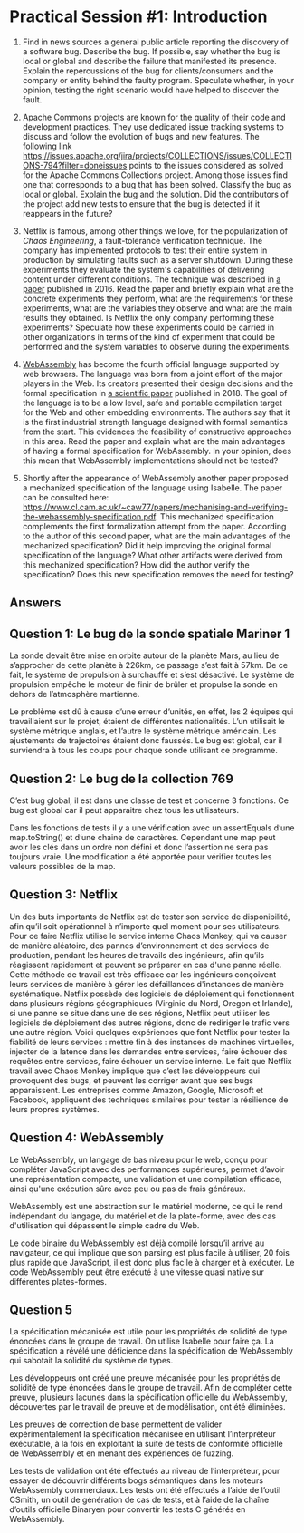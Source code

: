 # Practical Session #1: Introduction

1. Find in news sources a general public article reporting the discovery of a software bug. Describe the bug. If possible, say whether the bug is local or global and describe the failure that manifested its presence. Explain the repercussions of the bug for clients/consumers and the company or entity behind the faulty program. Speculate whether, in your opinion, testing the right scenario would have helped to discover the fault.

2. Apache Commons projects are known for the quality of their code and development practices. They use dedicated issue tracking systems to discuss and follow the evolution of bugs and new features. The following link https://issues.apache.org/jira/projects/COLLECTIONS/issues/COLLECTIONS-794?filter=doneissues points to the issues considered as solved for the Apache Commons Collections project. Among those issues find one that corresponds to a bug that has been solved. Classify the bug as local or global. Explain the bug and the solution. Did the contributors of the project add new tests to ensure that the bug is detected if it reappears in the future?

3. Netflix is famous, among other things we love, for the popularization of *Chaos Engineering*, a fault-tolerance verification technique. The company has implemented protocols to test their entire system in production by simulating faults such as a server shutdown. During these experiments they evaluate the system's capabilities of delivering content under different conditions. The technique was described in [a paper](https://arxiv.org/ftp/arxiv/papers/1702/1702.05843.pdf) published in 2016. Read the paper and briefly explain what are the concrete experiments they perform, what are the requirements for these experiments, what are the variables they observe and what are the main results they obtained. Is Netflix the only company performing these experiments? Speculate how these experiments could be carried in other organizations in terms of the kind of experiment that could be performed and the system variables to observe during the experiments.

4. [WebAssembly](https://webassembly.org/) has become the fourth official language supported by web browsers. The language was born from a joint effort of the major players in the Web. Its creators presented their design decisions and the formal specification in [a scientific paper](https://people.mpi-sws.org/~rossberg/papers/Haas,%20Rossberg,%20Schuff,%20Titzer,%20Gohman,%20Wagner,%20Zakai,%20Bastien,%20Holman%20-%20Bringing%20the%20Web%20up%20to%20Speed%20with%20WebAssembly.pdf) published in 2018. The goal of the language is to be a low level, safe and portable compilation target for the Web and other embedding environments. The authors say that it is the first industrial strength language designed with formal semantics from the start. This evidences the feasibility of constructive approaches in this area. Read the paper and explain what are the main advantages of having a formal specification for WebAssembly. In your opinion, does this mean that WebAssembly implementations should not be tested? 

5.  Shortly after the appearance of WebAssembly another paper proposed a mechanized specification of the language using Isabelle. The paper can be consulted here: https://www.cl.cam.ac.uk/~caw77/papers/mechanising-and-verifying-the-webassembly-specification.pdf. This mechanized specification complements the first formalization attempt from the paper. According to the author of this second paper, what are the main advantages of the mechanized specification? Did it help improving the original formal specification of the language? What other artifacts were derived from this mechanized specification? How did the author verify the specification? Does this new specification removes the need for testing?

## Answers

## Question 1: Le bug de la sonde spatiale Mariner 1

La sonde devait être mise en orbite autour de la planète Mars, au lieu de s’approcher de cette planète à 226km, ce passage s’est fait à 57km.
De ce fait, le système de propulsion à surchauffé et s’est désactivé. Le système de propulsion empêche le moteur de finir de brûler et propulse la sonde en dehors de l’atmosphère martienne.

Le problème est dû à cause d’une erreur d’unités, en effet, les 2 équipes qui travaillaient sur le projet, étaient de différentes nationalités. L’un utilisait le système métrique anglais, et l’autre le système métrique américain. Les ajustements de trajectoires étaient donc faussés.
Le bug est global, car il surviendra à tous les coups pour chaque sonde utilisant ce programme.

## Question 2: Le bug de la collection 769

C’est bug global, il est dans une classe de test et concerne 3 fonctions. Ce bug est global car il peut apparaitre chez tous les utilisateurs.

Dans les fonctions de tests il y a une vérification avec un assertEquals d’une map.toString() et d’une chaine de caractères. Cependant une map peut avoir les clés dans un ordre non défini et donc l’assertion ne sera pas toujours vraie.
Une modification a été apportée pour vérifier toutes les valeurs possibles de la map.

## Question 3: Netflix
Un des buts importants de Netflix est de tester son service de disponibilité, afin qu’il soit opérationnel à n’importe quel moment pour ses utilisateurs. Pour ce faire Netflix utilise le service interne Chaos Monkey, qui va causer de manière aléatoire, des pannes d’environnement et des services de production, pendant les heures de travails des ingénieurs, afin qu’ils réagissent rapidement et peuvent se préparer en cas d'une panne réelle.
Cette méthode de travail est très efficace car les ingénieurs conçoivent leurs services de manière à gérer les défaillances d'instances de manière systématique.
Netflix possède des logiciels de déploiement qui fonctionnent dans plusieurs régions géographiques (Virginie du Nord, Oregon et Irlande), si une panne se situe dans une de ses régions, Netflix peut utiliser les logiciels de déploiement des autres régions, donc de rediriger le trafic vers une autre région.
Voici quelques expériences que font Netflix pour tester la fiabilité de leurs services : mettre fin à des instances de machines virtuelles, injecter de la latence dans les demandes entre services, faire échouer des requêtes entre services, faire échouer un service interne.
Le fait que Netflix travail avec Chaos Monkey implique que c’est les développeurs qui provoquent des bugs, et peuvent les corriger avant que ses bugs apparaissent. 
Les entreprises comme Amazon, Google, Microsoft et Facebook, appliquent des techniques similaires pour tester la résilience de leurs propres systèmes.

## Question 4: WebAssembly

Le WebAssembly, un langage de bas niveau pour le web, conçu pour compléter JavaScript avec des performances supérieures, permet d’avoir une représentation compacte, une validation et une compilation efficace, ainsi qu'une exécution sûre avec peu ou pas de frais généraux.

WebAssembly est une abstraction sur le matériel moderne, ce qui le rend indépendant du langage, du matériel et de la plate-forme, avec des cas d'utilisation qui dépassent le simple cadre du Web.

Le code binaire du WebAssembly est déjà compilé lorsqu’il arrive au navigateur, ce qui implique que son parsing est plus facile à utiliser, 20 fois plus rapide que JavaScript, il est donc plus facile à charger et à exécuter. Le code WebAssembly peut être exécuté à une vitesse quasi native sur différentes plates-formes. 

## Question 5

La spécification mécanisée est utile pour les propriétés de solidité de type énoncées dans le groupe de travail. On utilise Isabelle pour faire ça.
La spécification a révélé une déficience dans la spécification de WebAssembly qui sabotait la solidité du système de types.

Les développeurs ont créé une preuve mécanisée pour les propriétés de solidité de type énoncées dans le groupe de travail. Afin de compléter cette preuve, plusieurs lacunes dans la spécification officielle du WebAssembly, découvertes par le travail de preuve et de modélisation, ont été éliminées.

Les preuves de correction de base permettent de valider expérimentalement la spécification mécanisée en utilisant l’interpréteur exécutable, à la fois en exploitant la suite de tests de conformité officielle de WebAssembly et en menant des expériences de fuzzing.

Les tests de validation ont été effectués au niveau de l’interpréteur, pour essayer de découvrir différents bogs sémantiques dans les moteurs WebAssembly commerciaux.
Les tests ont été effectués à l’aide de l’outil CSmith, un outil de génération de cas de tests, et à l’aide de la chaîne d’outils officielle Binaryen pour convertir les tests C générés en WebAssembly.



